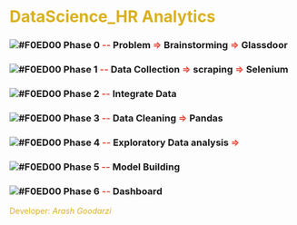 # <span style="color:#DAB11D">DataScience_HR Analytics</span>

### ![#F0ED00](https://via.placeholder.com/15/fDAB11D/000000?text=+) Phase 0 <span style="color:#E94B3CFF">--</span> Problem   <span style="color:#E94B3CFF">=></span>   Brainstorming   <span style="color:#E94B3CFF">=></span>   Glassdoor
### ![#F0ED00](https://via.placeholder.com/15/fDAB11D/000000?text=+) Phase 1 <span style="color:#E94B3CFF">--</span> Data Collection    <span style="color:#E94B3CFF">=></span>  scraping  <span style="color:#E94B3CFF">=></span>   Selenium</span>
### ![#F0ED00](https://via.placeholder.com/15/fDAB11D/000000?text=+) Phase 2 <span style="color:#E94B3CFF">--</span> Integrate Data    

### ![#F0ED00](https://via.placeholder.com/15/fDAB11D/000000?text=+) Phase 3 <span style="color:#E94B3CFF">--</span> Data Cleaning        <span style="color:#E94B3CFF">=></span>      Pandas   
### ![#F0ED00](https://via.placeholder.com/15/fDAB11D/000000?text=+) Phase 4 <span style="color:#E94B3CFF">--</span> Exploratory Data analysis <span style="color:#E94B3CFF">=></span>
### ![#F0ED00](https://via.placeholder.com/15/fDAB11D/000000?text=+) Phase 5 <span style="color:#E94B3CFF">--</span> Model Building</span>
### ![#F0ED00](https://via.placeholder.com/15/fDAB11D/000000?text=+) Phase 6 <span style="color:#E94B3CFF">--</span> Dashboard</span>

<span style="color:#DAB11D">Developer: *Arash Goodarzi*  </span>
